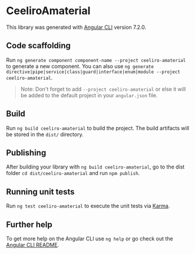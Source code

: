 # CeeliroAmaterial

This library was generated with [Angular CLI](https://github.com/angular/angular-cli) version 7.2.0.

## Code scaffolding

Run `ng generate component component-name --project ceeliro-amaterial` to generate a new component. You can also use `ng generate directive|pipe|service|class|guard|interface|enum|module --project ceeliro-amaterial`.
> Note: Don't forget to add `--project ceeliro-amaterial` or else it will be added to the default project in your `angular.json` file. 

## Build

Run `ng build ceeliro-amaterial` to build the project. The build artifacts will be stored in the `dist/` directory.

## Publishing

After building your library with `ng build ceeliro-amaterial`, go to the dist folder `cd dist/ceeliro-amaterial` and run `npm publish`.

## Running unit tests

Run `ng test ceeliro-amaterial` to execute the unit tests via [Karma](https://karma-runner.github.io).

## Further help

To get more help on the Angular CLI use `ng help` or go check out the [Angular CLI README](https://github.com/angular/angular-cli/blob/master/README.md).
